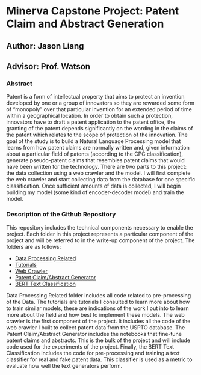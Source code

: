 # Minerva Capstone Project: Patent Claim and Abstract Generation
## Author: Jason Liang
## Advisor: Prof. Watson
### Abstract
Patent is a form of intellectual property that aims to protect an invention developed by one or a group of innovators so they are rewarded some form of “monopoly” over that particular invention for an extended period of time within a geographical location. In order to obtain such a protection, innovators have to draft a patent application to the patent office, the granting of the patent depends significantly on the wording in the claims of the patent which relates to the scope of protection of the innovation. The goal of the study is to build a Natural Language Processing model that learns from how patent claims are normally written and, given information about a particular field of patents (according to the CPC classification), generate pseudo-patent claims that resembles patent claims that would have been written for the technology. There are two parts to this project: the data collection using a web crawler and the model. I will first complete the web crawler and start collecting data from the database for one specific classification. Once sufficient amounts of data is collected, I will begin building my model (some kind of encoder-decoder model) and train the model.

### Description of the Github Repository
This repository includes the technical components necessary to enable the project. Each folder in this project represents a particular component of the project and will be referred to in the write-up component of the project. The folders are as follows:
* [Data Processing Related](./Data%20Processing%20Related)
* [Tutorials](./Tutorials)
* [Web Crawler](./PatentSpider)
* [Patent Claim/Abstract Generator](./Patent%20Claim%20Generator)
* [BERT Text Classification](./BERT%20Text%20Classification)

Data Processing Related folder includes all code related to pre-processing of the Data. The tutorials are tutorials I consulted to learn more about how to train similar models, these are indications of the work I put into to learn more about the field and how best to implement these models. The web crawler is the first component of the project. It includes all the code of the web crawler I built to collect patent data from the USPTO database. The Patent Claim/Abstract Generator includes the notebooks that fine-tune patent claims and abstracts. This is the bulk of the project and will include code used for the experiments of the project. Finally, the BERT Text Classification includes the code for pre-processing and training a text classifier for real and fake patent data. This classifier is used as a metric to evaluate how well the text generators perform.




